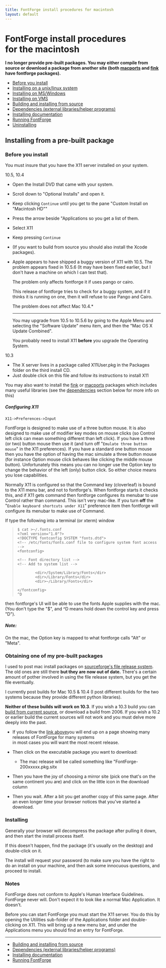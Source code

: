 ```yaml
---
title: FontForge install procedures for macintosh
layout: default
---
```



FontForge install procedures\
 for the macintosh
=============================

**I no longer provide pre-built packages. You may either compile from
source or download a package from another site (both
[macports](http://www.macports.org/) and
[fink](http://www.finkproject.org/) have fontforge packages).**

-   [Before you install](#Before)
-   [Installing on a unix/linux system](nix-install.html)
-   [Installing on MS/Windows](ms-install.html)
-   [Installing on VMS](vms-install.html)
-   [Building and installing from source](source-build.html#mac)
-   [Dependencies (external libraries/helper
    programs)](source-build.html#Dependencies)
-   [Installing documentation](source-build.html#Documentation)
-   [Running FontForge](running.html#mac)
-   [Uninstalling](uninstall.html)

Installing from a pre-built package
-----------------------------------

### Before you install

You must insure that you have the X11 server installed on your system.

10.5, 10.4

-   Open the Install DVD that came with your system.
-   Scroll down to "Optional Installs" and open it.
-   Keep clicking `Continue` until you get to the pane "Custom Install
    on "Macintosh HD""
-   Press the arrow beside "Applications so you get a list of them.
-   Select X11
-   Keep pressing `Continue`
-   (If you want to build from source you should also install the Xcode
    packages).
-   Apple appears to have shipped a buggy version of X11 with 10.5. The
    problem appears fixed in 10.5.6 (It may have been fixed earlier, but
    I don't have a machine on which I can test that).

    The problem only affects fontforge it if uses pango or cairo.

    This release of fontforge tries to check for a buggy system, and if
    it thinks it is running on one, then it will refuse to use Pango and
    Cairo.

    The problem does not affect Mac 10.4.\*

    * * * * *

    You may upgrade from 10.5 to 10.5.6 by going to the Apple Menu and
    selecting the "Software Update" menu item, and then the "Mac OS X
    Update Combined".

    You probably need to install X11 **before** you upgrade the
    Operating System.

10.3

-   The X server lives in a package called X11User.pkg in the Packages
    folder on the third install CD.
-   Just double click on this file and follow its instructions to
    install X11

You may also want to install the [fink](http://fink.sourceforge.net/) or
[macports](http://www.macports.org/) packages which includes many useful
libraries (see the [dependencies](source-build.html#Dependencies)
section below for more info on this)

##### Configuring X11

`X11->Preferences->Input`

FontForge is designed to make use of a three button mouse. It is also
designed to make use of modifier key modes on mouse clicks (so Control
left click can mean something different than left click). If you have a
three (or two) button mouse then use it (and turn off
"`Emulate three button   mouse`" in the X11 preferences). If you have a
standard one button mouse then you have the option of having the mac
simulate a three button mouse (for instance Option mouse click behaves
like clicking the middle mouse button). Unfortunately this means you can
no longer use the Option key to change the behavior of the left (only)
button click. So either choice means you lose capabilities.

Normally X11 is configured so that the Command key (cloverleaf) is bound
to the X11 menu bar, and not to fontforge's. When fontforge starts it
checks this, and if X11 gets command then fontforge configures its
menubar to use Control rather than command. This isn't very mac-like. If
you turn **off** the "`Enable keyboard shortcuts under X11`" preference
item then fontforge will configure its menubar to make use of Command.

If type the following into a terminal (or xterm) window

>     $ cat >~/.fonts.conf
>     <?xml version="1.0"?>
>     <!DOCTYPE fontconfig SYSTEM "fonts.dtd">
>     <!-- /etc/fonts/fonts.conf file to configure system font access -->
>     <fontconfig>
>
>     <!-- Font directory list -->
>     <!-- Add to system list -->
>
>             <dir>/System/Library/Fonts</dir>
>             <dir>/Library/Fonts</dir>
>             <dir>~/Library/Fonts</dir>
>
>     </fontconfig>
>     ^D

then fontforge's UI will be able to use the fonts Apple supplies with
the mac. (You don't type the "\$", and \^D means hold down the control
key and press "D").

##### Note:

On the mac, the Option key is mapped to what fontforge calls "Alt" or
"Meta".

### Obtaining one of my pre-built packages

I used to post mac install packages on [sourceforge's file release
system](http://sourceforge.net/projects/fontforge/files/). The old ones
are still there **but they are now out of date.** There's a certain
amount of pother involved in using the file release system, but you get
the file eventually.

I currently post builds for Mac 10.5 & 10.4 (I post different builds for
the two systems because they provide different python libraries).

**Neither of these builds will work on 10.3**. If you wish a 10.3 build
you can [build from current source](source-build.html), or download a
build from 2006. If you wish a 10.2 or earlier build the current sources
will not work and you must delve more deeply into the past.

-   If you follow the [link
    above](http://sourceforge.net/projects/fontforge/files/)you will end
    up on a page showing many releases of FontForge for many systems\
     in most cases you will want the most recent release.
-   Then click on the executable package you want to download:
    -   The mac release will be called something like
        "FontForge-200xxxxx.pkg.sitx

-   Then you have the joy of choosing a mirror site (pick one that's on
    the same continent you are) and click on the little icon in the
    download column
-   Then you wait. After a bit you get another copy of this same page.
    After an even longer time your browser notices that you've started a
    download.

### Installing

Generally your browser will decompress the package after pulling it
down, and then start the install process itself.

If this doesn't happen, find the package (it's usually on the desktop)
and double-click on it.

The install will request your password (to make sure you have the right
to do an install on your machine, and then ask some innocuous questions,
and proceed to install.

### Notes

FontForge does not conform to Apple's Human Interface Guidelines.
FontForge never will. Don't expect it to look like a normal Mac
Application. It doesn't.

Before you can start FontForge you must start the X11 server. You do
this by opening the Utilities sub-folder of the Applications folder and
double-clicking on X11. This will bring up a new menu bar, and under the
Applications menu you should find an entry for FontForge.

* * * * *

-   [Building and installing from source](source-build.html#source)
-   [Dependencies (external libraries/helper
    programs)](source-build.html#Dependencies)
-   [Installing documentation](source-build.html#Documentation)
-   [Running FontForge](running.html#mac)


